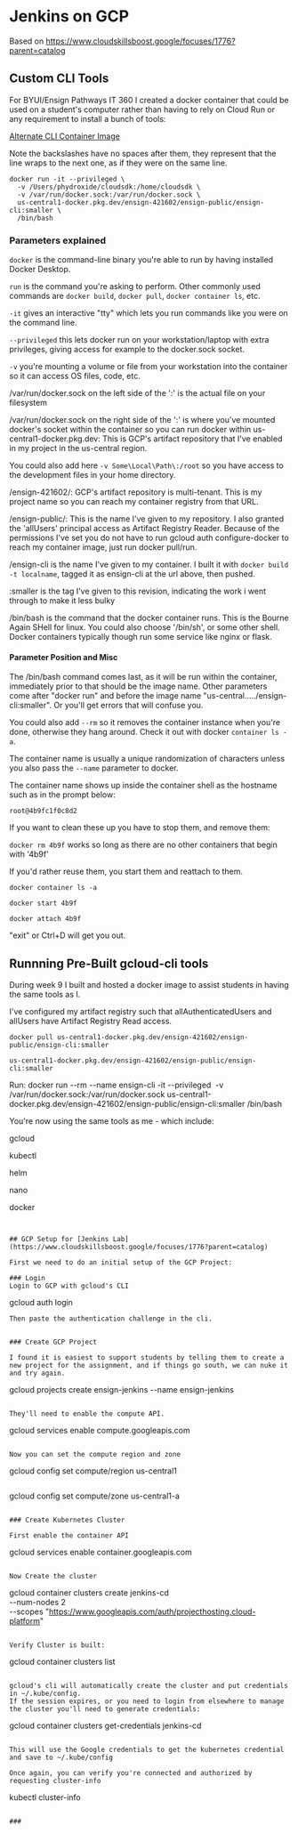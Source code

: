 # Jenkins on GCP

Based on https://www.cloudskillsboost.google/focuses/1776?parent=catalog




## Custom CLI Tools

For BYUI/Ensign Pathways IT 360 I created a docker container that could be used on a student's computer rather than having to rely on Cloud Run or any requirement to install a bunch of tools:

[Alternate CLI Container Image](https://github.com/phydroxide/ensign/tree/main/8_Lab9_Terraform#alternate-cli) 

Note the backslashes have no spaces after them, they represent that the line wraps to the next one, as if they were on the same line.

```
docker run -it --privileged \
  -v /Users/phydroxide/cloudsdk:/home/cloudsdk \
  -v /var/run/docker.sock:/var/run/docker.sock \
  us-central1-docker.pkg.dev/ensign-421602/ensign-public/ensign-cli:smaller \
  /bin/bash
```

### Parameters explained
`docker` is the command-line binary you're able to run by having installed Docker Desktop.

`run` is the command you're asking to perform. Other commonly used commands are `docker build`, `docker pull`, `docker container ls`, etc.

`-it` gives an interactive "tty" which lets you run commands like you were on the command line.

`--privileged` this lets docker run on your workstation/laptop with extra privileges, giving access for example to the docker.sock socket.

`-v` you're mounting a volume or file from your workstation into the container so it can access OS files, code, etc.

/var/run/docker.sock on the left side of the ':' is the actual file on your filesystem

/var/run/docker.sock on the right side of the ':' is where you've mounted docker's socket within the container so you can run docker within
us-central1-docker.pkg.dev: This is GCP's artifact repository that I've enabled in my project in the us-central region.

You could also add here `-v Some\Local\Path\:/root` so you have access to the development files in your home directory. 

/ensign-421602/: GCP's artifact repository is multi-tenant. This is my project name so you can reach my container registry from that URL.

/ensign-public/: This is the name I've given to my repository. I also granted the 'allUsers' principal access as Artifact Registry Reader.
Because of the permissions I've set you do not have to run gcloud auth configure-docker to reach my container image, just run docker pull/run.

/ensign-cli is the name I've given to my container. I built it with `docker build -t localname`, tagged it as ensign-cli at the url above, then pushed.

:smaller is the tag I've given to this revision, indicating the work i went through to make it less bulky

/bin/bash is the command that the docker container runs. This is the Bourne Again SHell for linux. 
You could also choose '/bin/sh', or some other shell. Docker containers typically though run some service like nginx or flask.  

#### Parameter Position and Misc

The /bin/bash command comes last, as it will be run within the container, immediately prior to that should be the image name. Other parameters come after "docker run" and before the image name "us-central...../ensign-cli:smaller". Or you'll get errors that will confuse you.

You could also add `--rm` so it removes the container instance when you're done, otherwise they hang around. Check it out with docker `container ls -a`.

The container name is usually a unique randomization of characters unless you also pass the `--name` parameter to docker. 

The container name shows up inside the container shell as the hostname such as in the prompt below:
 
`root@4b9fc1f0c8d2`

If you want to clean these up you have to stop them, and remove them:

`docker rm 4b9f` works so long as there are no other containers that begin with '4b9f'

If you'd rather reuse them, you start them and reattach to them.

`docker container ls -a`

`docker start 4b9f` 

`docker attach 4b9f` 

"exit" or Ctrl+D will get you out. 


## Runnning Pre-Built gcloud-cli tools

During week 9 I built and hosted a docker image to assist students in having the same tools as I.

I've configured my artifact registry such that allAuthenticatedUsers and allUsers have Artifact Registry Read access.

```
docker pull us-central1-docker.pkg.dev/ensign-421602/ensign-public/ensign-cli:smaller
```

```
us-central1-docker.pkg.dev/ensign-421602/ensign-public/ensign-cli:smaller
```

Run:
docker run --rm --name ensign-cli -it --privileged  -v /var/run/docker.sock:/var/run/docker.sock us-central1-docker.pkg.dev/ensign-421602/ensign-public/ensign-cli:smaller /bin/bash


You're now using the same tools as me - which include:

gcloud

kubectl

helm

nano

docker
```


## GCP Setup for [Jenkins Lab](https://www.cloudskillsboost.google/focuses/1776?parent=catalog)

First we need to do an initial setup of the GCP Project:

### Login
Login to GCP with gcloud's CLI

```
gcloud auth login
```
Then paste the authentication challenge in the cli. 


### Create GCP Project

I found it is easiest to support students by telling them to create a new project for the assignment, and if things go south, we can nuke it and try again.
```
gcloud projects create ensign-jenkins --name ensign-jenkins 
```

They'll need to enable the compute API. 
```
gcloud services enable compute.googleapis.com
```

Now you can set the compute region and zone
```
gcloud config set compute/region us-central1
```

```
gcloud config set compute/zone us-central1-a
```

### Create Kubernetes Cluster

First enable the container API 
```
gcloud services enable container.googleapis.com
```

Now Create the cluster
```
gcloud container clusters create jenkins-cd \
--num-nodes 2 \
--scopes "https://www.googleapis.com/auth/projecthosting,cloud-platform"
```

Verify Cluster is built:
```
gcloud container clusters list
```

gcloud's cli will automatically create the cluster and put credentials in ~/.kube/config. 
If the session expires, or you need to login from elsewhere to manage the cluster you'll need to generate credentials:

```
gcloud container clusters get-credentials jenkins-cd
```

This will use the Google credentials to get the kubernetes credential and save to ~/.kube/config

Once again, you can verify you're connected and authorized by requesting cluster-info
```
kubectl cluster-info
```

### 


